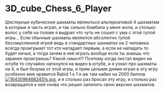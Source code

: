 # 3D_cube_Chess_6_Player

Шестерные кубические шахматы являються альтернативой 4 шахматам в которые я часть играл, и так сильно бомбила у меня жопа, и столько волос у себя на голове я выдрал что чуть не сошел с ума с этой тупой игры... Если обычные шахматы являются абсолютно тупой бессмысленной игрой ведь в стандартных шахматах на 2 человека всегда проигрыает тот кто нападает первым, а если не нападать то будет ничья, а тогда зачем в неё играть вообще если ты знаешь что заранее проиграешь? Какой смысл!? Поэтому когда листал видео на ютубе то случайно наткнулся на видео в ютубе, и я узнал про шахматы на 4, и был безума от этой игры, и прям целыми днями играл в эту игру особенно мне нравится Rabid 1 к 1 я аж там набил на 2000 баллов [![16430964662451s.jpg](https://i.postimg.cc/tg6Kwr1h/16430964662451s.jpg)](https://postimg.cc/TyRNWJJw), и я столько раз бросал эту игру, и столько раз возвращался к ней снова что решил запилить свою версию шахматов.
